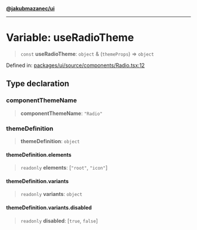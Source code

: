 [**@jakubmazanec/ui**](../README.md)

---

# Variable: useRadioTheme

> `const` **useRadioTheme**: `object` & (`themeProps`) => `object`

Defined in:
[packages/ui/source/components/Radio.tsx:12](https://github.com/jakubmazanec/tools/blob/d956cf350ae3e6bad1df754a19dfbabb088c1451/packages/ui/source/components/Radio.tsx#L12)

## Type declaration

### componentThemeName

> **componentThemeName**: `"Radio"`

### themeDefinition

> **themeDefinition**: `object`

#### themeDefinition.elements

> `readonly` **elements**: \[`"root"`, `"icon"`\]

#### themeDefinition.variants

> `readonly` **variants**: `object`

#### themeDefinition.variants.disabled

> `readonly` **disabled**: \[`true`, `false`\]
